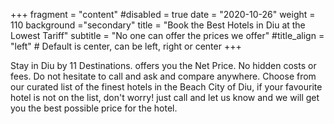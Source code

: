 +++
fragment = "content"
#disabled = true
date = "2020-10-26"
weight = 110
background ="secondary"
title = "Book the Best Hotels in Diu at the Lowest Tariff"
subtitle = "No one can offer the prices we offer"
#title_align = "left" # Default is center, can be left, right or center
+++

Stay in Diu by 11 Destinations. offers you the Net Price. No hidden costs or fees. Do not hesitate to call and ask and compare anywhere. Choose from our curated list of the finest hotels in the Beach City of Diu, if your favourite hotel is not on the list, don't worry! just call and let us know and we will get you the best possible price for the hotel.